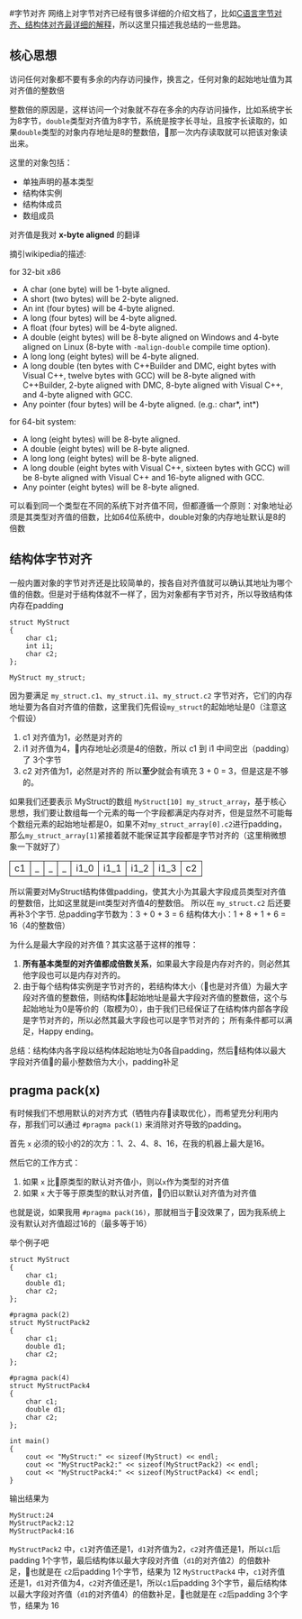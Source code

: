 #字节对齐
网络上对字节对齐已经有很多详细的介绍文档了，比如[C语言字节对齐、结构体对齐最详细的解释](http://blog.csdn.net/lanzhihui_10086/article/details/44353381)，所以这里只描述我总结的一些思路。

## 核心思想

访问任何对象都不要有多余的内存访问操作，换言之，任何对象的起始地址值为其对齐值的整数倍

整数倍的原因是，这样访问一个对象就不存在多余的内存访问操作，比如系统字长为8字节，`double`类型对齐值为8字节，系统是按字长寻址，且按字长读取的，如果`double`类型的对象内存地址是8的整数倍，那一次内存读取就可以把该对象读出来。

这里的对象包括：
- 单独声明的基本类型
- 结构体实例
- 结构体成员
- 数组成员

对齐值是我对 **x-byte aligned** 的翻译

摘引wikipedia的描述:

for 32-bit x86
- A char (one byte) will be 1-byte aligned.
- A short (two bytes) will be 2-byte aligned.
- An int (four bytes) will be 4-byte aligned.
- A long (four bytes) will be 4-byte aligned.
- A float (four bytes) will be 4-byte aligned.
- A double (eight bytes) will be 8-byte aligned on Windows and 4-byte aligned on Linux (8-byte with `-malign-double` compile time option).
- A long long (eight bytes) will be 4-byte aligned.
- A long double (ten bytes with C++Builder and DMC, eight bytes with Visual C++, twelve bytes with GCC) will be 8-byte aligned with C++Builder, 2-byte aligned with DMC, 8-byte aligned with Visual C++, and 4-byte aligned with GCC.
- Any pointer (four bytes) will be 4-byte aligned. (e.g.: char*, int*)

for 64-bit system:
- A long (eight bytes) will be 8-byte aligned.
- A double (eight bytes) will be 8-byte aligned.
- A long long (eight bytes) will be 8-byte aligned.
- A long double (eight bytes with Visual C++, sixteen bytes with GCC) will be 8-byte aligned with Visual C++ and 16-byte aligned with GCC.
- Any pointer (eight bytes) will be 8-byte aligned.

可以看到同一个类型在不同的系统下对齐值不同，但都遵循一个原则：对象地址必须是其类型对齐值的倍数，比如64位系统中，double对象的内存地址默认是8的倍数

## 结构体字节对齐
一般内置对象的字节对齐还是比较简单的，按各自对齐值就可以确认其地址为哪个值的倍数。但是对于结构体就不一样了，因为对象都有字节对齐，所以导致结构体内存在padding

```
struct MyStruct
{
    char c1;
    int i1;
    char c2;
};

MyStruct my_struct;
```

因为要满足 `my_struct.c1`、`my_struct.i1`、`my_struct.c2` 字节对齐，它们的内存地址要为各自对齐值的倍数，这里我们先假设`my_struct`的起始地址是0（注意这个假设）
1. c1 对齐值为1，必然是对齐的
2. i1 对齐值为4，内存地址必须是4的倍数，所以 c1 到 i1 中间空出（padding）了 3个字节
3. c2 对齐值为1，必然是对齐的
所以**至少**就会有填充 3 + 0 = 3，但是这是不够的。

如果我们还要表示 MyStruct的数组 `MyStruct[10] my_struct_array`，基于核心思想，我们要让数组每一个元素的每一个字段都满足内存对齐，但是显然不可能每个数组元素的起始地址都是0，如果不对`my_struct_array[0].c2`进行padding，那么`my_struct_array[1]`紧接着就不能保证其字段都是字节对齐的（这里稍微想象一下就好了）

<style>
td {
    border:1px solid;
}
</style>
<table>
    <tbody>
        <tr>
            <td>c1</td>
            <td>_</td>
            <td>_</td>
            <td>_</td>
            <td>i1_0</td>
            <td>i1_1</td>
            <td>i1_2</td>
            <td>i1_3</td>
            <td>c2</td>
        </tr>
    </tbody>
</table>

所以需要对MyStruct结构体做padding，使其大小为其最大字段成员类型对齐值的整数倍，比如这里就是int类型对齐值4的整数倍。
所以在 `my_struct.c2` 后还要再补3个字节.
总padding字节数为：3 + 0 + 3 = 6
结构体大小：1 + 8 + 1 + 6 = 16（4的整数倍）

为什么是最大字段的对齐值？其实这基于这样的推导：
1. **所有基本类型的对齐值都成倍数关系**，如果最大字段是内存对齐的，则必然其他字段也可以是内存对齐的。
2. 由于每个结构体实例是字节对齐的，若结构体大小（也是对齐值）为最大字段对齐值的整数倍，则结构体起始地址是最大字段对齐值的整数倍，这个与起始地址为0是等价的（取模为0），由于我们已经保证了在结构体内部各字段是字节对齐的，所以必然其最大字段也可以是字节对齐的；
所有条件都可以满足，Happy ending。

总结：结构体内各字段以结构体起始地址为0各自padding，然后结构体以最大字段对齐值的最小整数倍为大小，padding补足

## pragma pack(x)
有时候我们不想用默认的对齐方式（牺牲内存读取优化），而希望充分利用内存，那我们可以通过 `#pragma pack(1)` 来消除对齐导致的padding。

首先 `x` 必须的较小的2的次方：1、2、4、8、16，在我的机器上最大是16。

然后它的工作方式：
1. 如果 `x` 比原类型的默认对齐值小，则以`x`作为类型的对齐值
2. 如果 `x` 大于等于原类型的默认对齐值，仍旧以默认对齐值为对齐值

也就是说，如果我用 `#pragma pack(16)`，那就相当于没效果了，因为我系统上没有默认对齐值超过16的（最多等于16）

举个例子吧

```
struct MyStruct
{
    char c1;
    double d1;
    char c2;
};

#pragma pack(2)
struct MyStructPack2
{
    char c1;
    double d1;
    char c2;
};

#pragma pack(4)
struct MyStructPack4
{
    char c1;
    double d1;
    char c2;
};

int main()
{
    cout << "MyStruct:" << sizeof(MyStruct) << endl;
    cout << "MyStructPack2:" << sizeof(MyStructPack2) << endl;
    cout << "MyStructPack4:" << sizeof(MyStructPack4) << endl;
}
```

输出结果为
```
MyStruct:24
MyStructPack2:12
MyStructPack4:16
```

`MyStructPack2` 中，`c1`对齐值还是1，`d1`对齐值为2，`c2`对齐值还是1，所以`c1`后padding 1个字节，最后结构体以最大字段对齐值（`d1`的对齐值2）的倍数补足，也就是在 `c2`后padding 1个字节，结果为 12
`MyStructPack4` 中，`c1`对齐值还是1，`d1`对齐值为4，`c2`对齐值还是1，所以`c1`后padding 3个字节，最后结构体以最大字段对齐值（`d1`的对齐值4）的倍数补足，也就是在 `c2`后padding 3个字节，结果为 16

